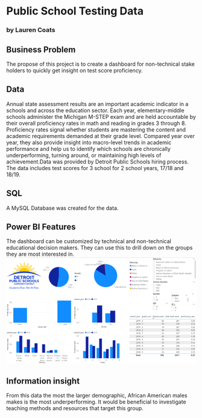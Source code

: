 # Public School Testing Data
### by Lauren Coats
## Business Problem 
The propose of this project is to create a dashboard for non-technical stake holders to quickly get insight on test score proficiency. 

## Data 
Annual state assessment results are an important academic indicator in a schools and across the education sector. 
Each year, elementary-middle schools administer the Michigan M-STEP exam and are
held accountable by their overall proficiency rates in math and reading in grades 3 through 8. Proficiency rates signal whether
students are mastering the content and academic requirements demanded at their grade level. Compared year over year, they also
provide insight into macro-level trends in academic performance and help us to identify which schools are chronically
underperforming, turning around, or maintaining high levels of achievement.Data was provided by Detroit Public Schools hiring process. The data includes test scores for 3 school for 2 school years, 17/18 and 18/19.  

## SQL 
A MySQL Database was created for the data.

## Power BI Features

The dashboard can be customized by technical and non-technical educational decision makers.  They can use this to drill down on the groups they are most interested in. 
![](https://github.com/laurencoats/PublicSchoolData-/blob/main/Power%20BI.png)

## Information insight 

From this data the most the larger demographic, African American males makes is the most underperforming.  It would be beneficial to investigate teaching methods and resources that target this group. 
